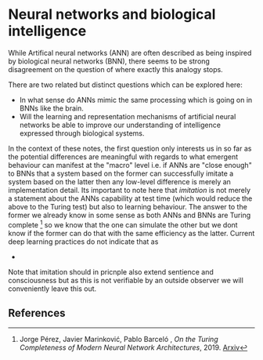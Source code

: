 # Neural networks and biological intelligence

While Artifical neural networks (ANN) are often described as being inspired by biological neural networks (BNN), there seems to be strong disagreement on the question of where exactly this analogy stops. 

There are two related but distinct questions which can be explored here:
* In what sense do ANNs mimic the same processing which is going on in BNNs like the brain.
* Will the learning and representation mechanisms of artificial neural networks be able to improve our understanding of intelligence expressed through biological systems.

In the context of these notes, the first question  only interests us in so far as the potential differences are meaningful with regards to what emergent behaviour can manifest at the "macro" level i.e. if ANNs are "close enough" to BNNs that a system based on the former can successfully imitate a system based on the latter then any low-level difference is merely an implementation detail. Its important to note here that _imitation_ is not merely a statement about the ANNs capability at test time (which would reduce the above to the Turing test) but also to learning behaviour. The answer to the former we already know in some sense as both ANNs and BNNs are Turing complete [^1] so we know that the one can simulate the other but we dont know if the former can do that with the same efficiency as the latter. Current deep learning practices do not indicate that as

*
Note that imitation should in pricnple also extend sentience and consciousness but as this is not verifiable by an outside observer we will conveniently leave this out.

## References
[^1]: Jorge Pérez, Javier Marinković, Pablo Barceló , *On the Turing Completeness of Modern Neural Network Architectures*, 2019. [Arxiv](https://arxiv.org/abs/1901.03429)

<!---
  * Analog vs digital implementations
  * 
-->

